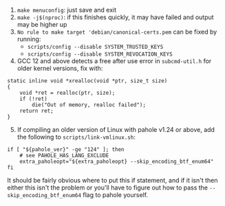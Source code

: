 1. `make menuconfig`: just save and exit
2. `make -j$(nproc)`: if this finishes quickly, it may have failed and output may be higher up
3. `No rule to make target 'debian/canonical-certs.pem` can be fixed by running:
	- `scripts/config --disable SYSTEM_TRUSTED_KEYS`
	- `scripts/config --disable SYSTEM_REVOCATION_KEYS`
4. GCC 12 and above detects a free after use error in `subcmd-util.h` for older kernel versions, fix with:

```
static inline void *xrealloc(void *ptr, size_t size)
{
	void *ret = realloc(ptr, size);
	if (!ret)
		die("Out of memory, realloc failed");
	return ret;
}
```

5. If compiling an older version of Linux with pahole v1.24 or above, add the following to `scripts/link-vmlinux.sh`:

```
if [ "${pahole_ver}" -ge "124" ]; then
	# see PAHOLE_HAS_LANG_EXCLUDE
	extra_paholeopt="${extra_paholeopt} --skip_encoding_btf_enum64"
fi
```

It should be fairly obvious where to put this if statement, and if it isn't then either this isn't the problem or you'll have to figure out how to pass the `--skip_encoding_btf_enum64` flag to pahole yourself.
